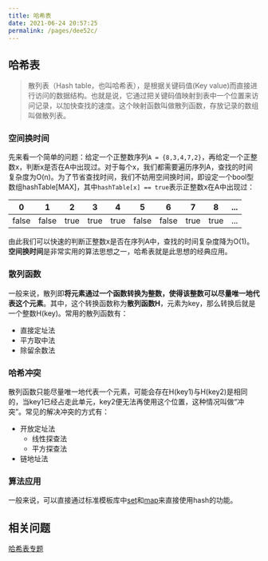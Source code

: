 ```yaml
---
title: 哈希表
date: 2021-06-24 20:57:25
permalink: /pages/dee52c/
---
```


## 哈希表
> 散列表（Hash table，也叫哈希表），是根据关键码值(Key value)而直接进行访问的数据结构。也就是说，它通过把关键码值映射到表中一个位置来访问记录，以加快查找的速度。这个映射函数叫做散列函数，存放记录的数组叫做散列表。

### 空间换时间
先来看一个简单的问题：给定一个正整数序列`A = {8,3,4,7,2}`，再给定一个正整数x，判断x是否在A中出现过。对于每个x，我们都需要遍历序列A，查找的时间复杂度为O(n)。为了节省查找时间，我们不妨用空间换时间，即设定一个bool型数组hashTable[MAX]，其中`hashTable[x] == true`表示正整数x在A中出现过：

0 | 1 | 2 | 3 | 4 | 5 | 6 | 7 | 8 | ... 
:---:|:---:|:---:|:---:|:---:|:---:|:---:|:---:|:---:|:---:
 false | false | true | true | true | false | false | true | true | ...

由此我们可以快速的判断正整数x是否在序列A中，查找的时间复杂度降为O(1)。**空间换时间**是非常实用的算法思想之一，哈希表就是此思想的经典应用。
### 散列函数
一般来说，散列即**将元素通过一个函数转换为整数，使得该整数可以尽量唯一地代表这个元素**。其中，这个转换函数称为**散列函数H**，元素为key，那么转换后就是一个整数H(key)。常用的散列函数有：
- 直接定址法
- 平方取中法
- 除留余数法

### 哈希冲突
散列函数只能尽量唯一地代表一个元素，可能会存在H(key1)与H(key2)是相同的，当key1已经占走此单元，key2便无法再使用这个位置，这种情况叫做“冲突”。常见的解决冲突的方式有：
- 开放定址法
    - 线性探查法
    - 平方探查法
- 链地址法

### 算法应用
一般来说，可以直接通过标准模板库中[set](/pages/2ac963/#set)和[map](/pages/2ac963/#map)来直接使用hash的功能。

## 相关问题
[哈希表专题](/pages/bb5871/)